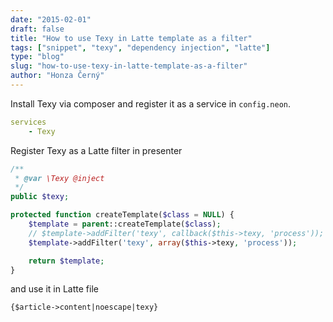 ```yaml
---
date: "2015-02-01"
draft: false
title: "How to use Texy in Latte template as a filter"
tags: ["snippet", "texy", "dependency injection", "latte"]
type: "blog"
slug: "how-to-use-texy-in-latte-template-as-a-filter"
author: "Honza Černý"
---
```


Install Texy via composer and register it as a service in `config.neon`.

```yaml
services
    - Texy
```

Register Texy as a Latte filter in presenter

```php
/**
 * @var \Texy @inject
 */
public $texy;

protected function createTemplate($class = NULL) {
    $template = parent::createTemplate($class);
    // $template->addFilter('texy', callback($this->texy, 'process')); // old php
    $template->addFilter('texy', array($this->texy, 'process'));

    return $template;
}
```

and use it in Latte file

```latte
{$article->content|noescape|texy}
```
